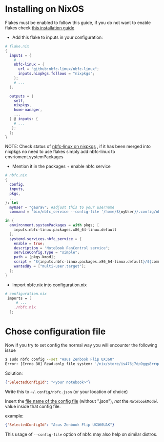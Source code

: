 # Installing on NixOS

Flakes must be enabled to follow this guide, if you do not want to enable flakes check [this installation guide](./nixos-installation.md)


- Add this flake to inputs in your configuration:

```nix
# flake.nix
{
  inputs = {
    # ...
    nbfc-linux = {
      url = "github:nbfc-linux/nbfc-linux";
      inputs.nixpkgs.follows = "nixpkgs";
    };
    # ...
  };

  outputs = {
    self,
    nixpkgs,
    home-manager,
    ...
  } @ inputs: {
    # ...
   };
  };
}

```

NOTE: Check status of [nbfc-linux on nixpkgs](https://github.com/NixOS/nixpkgs/pull/296199) , if it has been merged into nixpkgs no need to use flakes simply add nbfc-linux to envrioment.systemPackages 

- Mention it in the packages + enable nbfc service
```nix
# nbfc.nix
{
  config,
  inputs,
  pkgs,
  ...
}: let
  myUser = "gaurav"; #adjust this to your username
  command = "bin/nbfc_service --config-file '/home/${myUser}/.config/nbfc.json'";

in {
  environment.systemPackages = with pkgs; [
    inputs.nbfc-linux.packages.x86_64-linux.default
  ];
  systemd.services.nbfc_service = {
    enable = true;
    description = "NoteBook FanControl service";
    serviceConfig.Type = "simple";
    path = [pkgs.kmod];
    script = "${inputs.nbfc-linux.packages.x86_64-linux.default}/${command}";
    wantedBy = ["multi-user.target"];
  };
}
```

- Import nbfc.nix into configuration.nix
```nix
# configuration.nix
 imports = [
     # ...
    ./nbfc.nix
  ];
```

# Chose configuration file

Now if you try to set config the normal way you will encounter the following issue
```bash
$ sudo nbfc config --set "Asus Zenbook Flip UX360"
Error: [Errno 30] Read-only file system: '/nix/store/is476j7dp9ggy8rrqcmx68dpj21n3v0f-nbfc-linux/etc/nbfc/nbfc.json'
```

Solution:
```json
{"SelectedConfigId": "<your notebook>"}
```
Write this to `~/.config/nbfc.json` (or your location of choice)

Insert the [file name of the config file](https://github.com/nbfc-linux/nbfc-linux/tree/main/share/nbfc/configs) (without ".json"), *not* the `NotebookModel` value inside that config file.

example:
```json
{"SelectedConfigId": "Asus Zenbook Flip UX360UAK"}
```

This usage of `--config-file` option of nbfc may also help on similar distros. 

